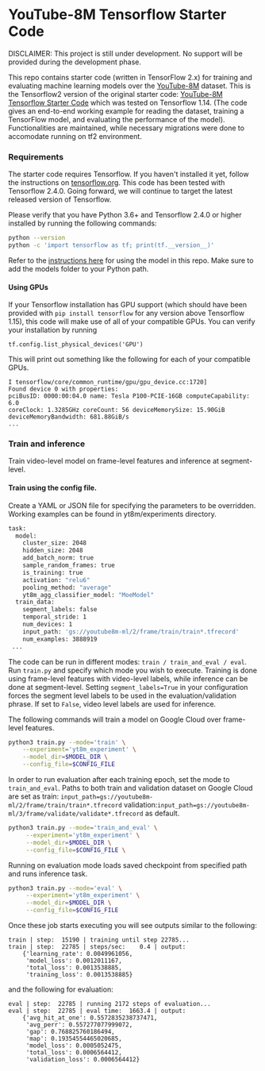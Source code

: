 # YouTube-8M Tensorflow Starter Code

DISCLAIMER: This project is still under development.
No support will be provided during the development phase.

This repo contains starter code (written in TensorFlow 2.x) for training and
evaluating machine learning models over the [YouTube-8M][1] dataset.
This is the Tensorflow2 version of the original starter code:
[YouTube-8M Tensorflow Starter Code][2]
which was tested on Tensorflow 1.14. (The code gives an end-to-end
working example for reading the dataset, training a TensorFlow model,
and evaluating the performance of the model). Functionalities are maintained,
while necessary migrations were done to accomodate running on tf2 environment.

### Requirements

The starter code requires Tensorflow. If you haven't installed it yet, follow
the instructions on [tensorflow.org][3].
This code has been tested with Tensorflow 2.4.0. Going forward,
we will continue to target the latest released version of Tensorflow.

Please verify that you have Python 3.6+ and Tensorflow 2.4.0 or higher
installed by running the following commands:

```sh
python --version
python -c 'import tensorflow as tf; print(tf.__version__)'
```

Refer to the [instructions here][4]
for using the model in this repo. Make sure to add the models folder to your
Python path.

[1]: https://research.google.com/youtube8m/
[2]: https://github.com/google/youtube-8m
[3]: https://www.tensorflow.org/install/
[4]:
https://github.com/tensorflow/models/tree/master/official#running-the-models

#### Using GPUs

If your Tensorflow installation has GPU support
(which should have been provided with  `pip install tensorflow` for any version
above Tensorflow 1.15), this code will make use of all of your compatible GPUs.
You can verify your installation by running

```
tf.config.list_physical_devices('GPU')
```

This will print out something like the following for each of your compatible
GPUs.

```
I tensorflow/core/common_runtime/gpu/gpu_device.cc:1720]
Found device 0 with properties:
pciBusID: 0000:00:04.0 name: Tesla P100-PCIE-16GB computeCapability: 6.0
coreClock: 1.3285GHz coreCount: 56 deviceMemorySize: 15.90GiB
deviceMemoryBandwidth: 681.88GiB/s
...
```

### Train and inference
Train video-level model on frame-level features and inference at segment-level.

#### Train using the config file.
Create a YAML or JSON file for specifying the parameters to be overridden.
Working examples can be found in yt8m/experiments directory.
```sh
task:
  model:
    cluster_size: 2048
    hidden_size: 2048
    add_batch_norm: true
    sample_random_frames: true
    is_training: true
    activation: "relu6"
    pooling_method: "average"
    yt8m_agg_classifier_model: "MoeModel"
  train_data:
    segment_labels: false
    temporal_stride: 1
    num_devices: 1
    input_path: 'gs://youtube8m-ml/2/frame/train/train*.tfrecord'
    num_examples: 3888919
 ...
```

The code can be run in different modes: `train / train_and_eval / eval`.
Run `train.py` and specify which mode you wish to execute.
Training is done using frame-level features with video-level labels,
while inference can be done at segment-level.
Setting `segment_labels=True` in your configuration forces
the segment level labels to be used in the evaluation/validation phrase.
If set to `False`, video level labels are used for inference.

The following commands will train a model on Google Cloud over frame-level
features.

```bash
python3 train.py --mode='train' \
    --experiment='yt8m_experiment' \
    --model_dir=$MODEL_DIR \
    --config_file=$CONFIG_FILE
```

In order to run evaluation after each training epoch,
set the mode to `train_and_eval`.
Paths to both train and validation dataset on Google Cloud are set as
train: `input_path=gs://youtube8m-ml/2/frame/train/train*.tfrecord`
validation:`input_path=gs://youtube8m-ml/3/frame/validate/validate*.tfrecord`
as default.

```bash
python3 train.py --mode='train_and_eval' \
     --experiment='yt8m_experiment' \
     --model_dir=$MODEL_DIR \
     --config_file=$CONFIG_FILE \
```

Running on evaluation mode loads saved checkpoint from specified path
and runs inference task.
```bash
python3 train.py --mode='eval' \
     --experiment='yt8m_experiment' \
     --model_dir=$MODEL_DIR \
     --config_file=$CONFIG_FILE
```


Once these job starts executing you will see outputs similar to the following:
```
train | step:  15190 | training until step 22785...
train | step:  22785 | steps/sec:    0.4 | output:
    {'learning_rate': 0.0049961056,
     'model_loss': 0.0012011167,
     'total_loss': 0.0013538885,
     'training_loss': 0.0013538885}

```

and the following for evaluation:

```
eval | step:  22785 | running 2172 steps of evaluation...
eval | step:  22785 | eval time:  1663.4 | output:
    {'avg_hit_at_one': 0.5572835238737471,
     'avg_perr': 0.557277077999072,
     'gap': 0.768825760186494,
     'map': 0.19354554465020685,
     'model_loss': 0.0005052475,
     'total_loss': 0.0006564412,
     'validation_loss': 0.0006564412}
```
